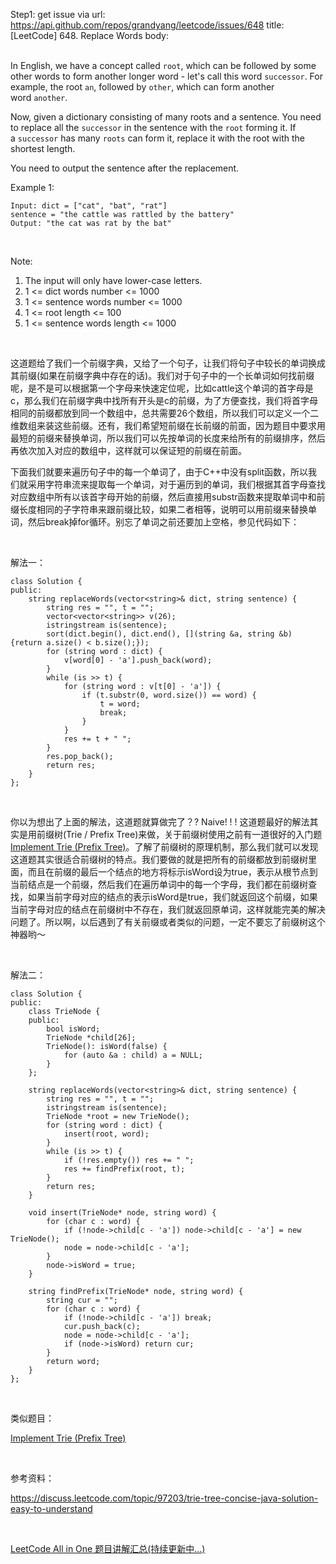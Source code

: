 Step1: get issue via url: https://api.github.com/repos/grandyang/leetcode/issues/648 
 title:[LeetCode] 648. Replace Words 
 body:  
  

In English, we have a concept called `root`, which can be followed by some other words to form another longer word - let's call this word `successor`. For example, the root `an`, followed by `other`, which can form another word `another`.

Now, given a dictionary consisting of many roots and a sentence. You need to replace all the `successor` in the sentence with the `root` forming it. If a `successor` has many `roots` can form it, replace it with the root with the shortest length.

You need to output the sentence after the replacement.

Example 1:
    
    
    Input: dict = ["cat", "bat", "rat"]
    sentence = "the cattle was rattled by the battery"
    Output: "the cat was rat by the bat"
    

 

Note:

  1. The input will only have lower-case letters.
  2. 1 <= dict words number <= 1000
  3. 1 <= sentence words number <= 1000
  4. 1 <= root length <= 100
  5. 1 <= sentence words length <= 1000



 

这道题给了我们一个前缀字典，又给了一个句子，让我们将句子中较长的单词换成其前缀(如果在前缀字典中存在的话)。我们对于句子中的一个长单词如何找前缀呢，是不是可以根据第一个字母来快速定位呢，比如cattle这个单词的首字母是c，那么我们在前缀字典中找所有开头是c的前缀，为了方便查找，我们将首字母相同的前缀都放到同一个数组中，总共需要26个数组，所以我们可以定义一个二维数组来装这些前缀。还有，我们希望短前缀在长前缀的前面，因为题目中要求用最短的前缀来替换单词，所以我们可以先按单词的长度来给所有的前缀排序，然后再依次加入对应的数组中，这样就可以保证短的前缀在前面。

下面我们就要来遍历句子中的每一个单词了，由于C++中没有split函数，所以我们就采用字符串流来提取每一个单词，对于遍历到的单词，我们根据其首字母查找对应数组中所有以该首字母开始的前缀，然后直接用substr函数来提取单词中和前缀长度相同的子字符串来跟前缀比较，如果二者相等，说明可以用前缀来替换单词，然后break掉for循环。别忘了单词之前还要加上空格，参见代码如下：

 

解法一：
    
    
    class Solution {
    public:
        string replaceWords(vector<string>& dict, string sentence) {
            string res = "", t = "";
            vector<vector<string>> v(26);
            istringstream is(sentence);
            sort(dict.begin(), dict.end(), [](string &a, string &b) {return a.size() < b.size();});
            for (string word : dict) {
                v[word[0] - 'a'].push_back(word);
            }
            while (is >> t) {
                for (string word : v[t[0] - 'a']) {
                    if (t.substr(0, word.size()) == word) {
                        t = word;
                        break;
                    }
                }
                res += t + " ";
            }
            res.pop_back();
            return res;
        }
    };

 

你以为想出了上面的解法，这道题就算做完了？? Naive! ! ! 这道题最好的解法其实是用前缀树(Trie / Prefix Tree)来做，关于前缀树使用之前有一道很好的入门题[Implement Trie (Prefix Tree)](http://www.cnblogs.com/grandyang/p/4491665.html)。了解了前缀树的原理机制，那么我们就可以发现这道题其实很适合前缀树的特点。我们要做的就是把所有的前缀都放到前缀树里面，而且在前缀的最后一个结点的地方将标示isWord设为true，表示从根节点到当前结点是一个前缀，然后我们在遍历单词中的每一个字母，我们都在前缀树查找，如果当前字母对应的结点的表示isWord是true，我们就返回这个前缀，如果当前字母对应的结点在前缀树中不存在，我们就返回原单词，这样就能完美的解决问题了。所以啊，以后遇到了有关前缀或者类似的问题，一定不要忘了前缀树这个神器哟～

 

解法二：
    
    
    class Solution {
    public:
        class TrieNode {
        public:
            bool isWord;
            TrieNode *child[26];
            TrieNode(): isWord(false) {
                for (auto &a : child) a = NULL;
            }
        };
        
        string replaceWords(vector<string>& dict, string sentence) {
            string res = "", t = "";
            istringstream is(sentence);
            TrieNode *root = new TrieNode();
            for (string word : dict) {
                insert(root, word);
            }
            while (is >> t) {
                if (!res.empty()) res += " ";
                res += findPrefix(root, t);
            }
            return res;
        }
        
        void insert(TrieNode* node, string word) {
            for (char c : word) {
                if (!node->child[c - 'a']) node->child[c - 'a'] = new TrieNode();
                node = node->child[c - 'a'];
            }
            node->isWord = true;
        }
        
        string findPrefix(TrieNode* node, string word) {
            string cur = "";
            for (char c : word) {
                if (!node->child[c - 'a']) break;
                cur.push_back(c);
                node = node->child[c - 'a'];
                if (node->isWord) return cur;
            }
            return word;
        }
    };

 

类似题目：

[Implement Trie (Prefix Tree)](http://www.cnblogs.com/grandyang/p/4491665.html)

 

参考资料：

<https://discuss.leetcode.com/topic/97203/trie-tree-concise-java-solution-easy-to-understand>

 

[LeetCode All in One 题目讲解汇总(持续更新中...)](http://www.cnblogs.com/grandyang/p/4606334.html)
